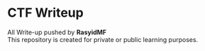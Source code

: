 # CTF Writeup
All Write-up pushed by <b>RasyidMF</b>
<br>This repository is created for private or public learning purposes.
